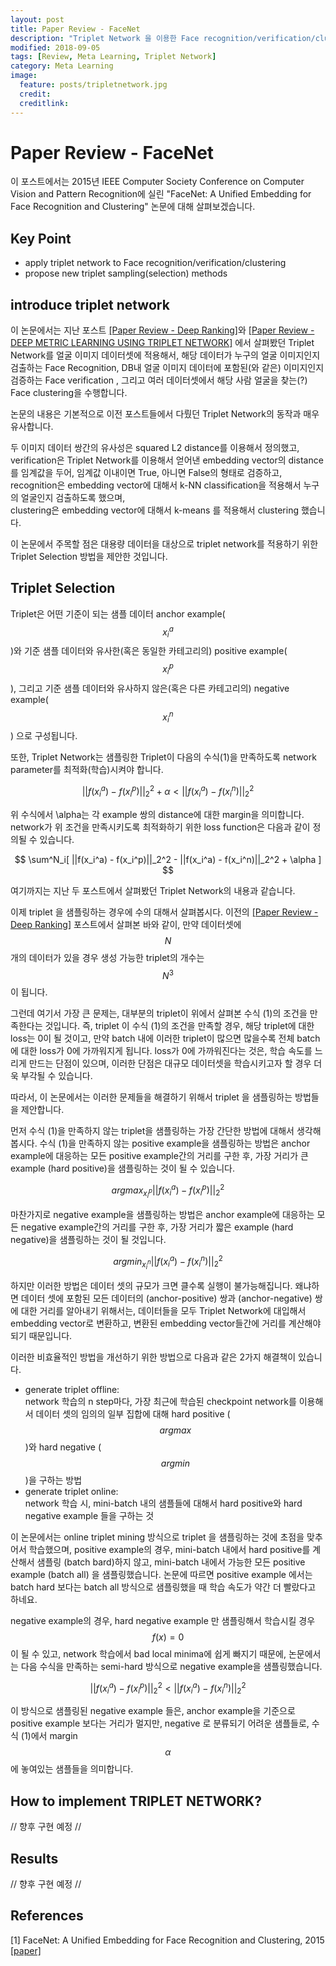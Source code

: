 ```yaml
---
layout: post
title: Paper Review - FaceNet
description: "Triplet Network 을 이용한 Face recognition/verification/clustering"
modified: 2018-09-05
tags: [Review, Meta Learning, Triplet Network]
category: Meta Learning
image:
  feature: posts/tripletnetwork.jpg
  credit:
  creditlink:
---
```


# Paper Review - FaceNet
이 포스트에서는 2015년 IEEE Computer Society Conference on Computer Vision and Pattern Recognition에 실린 "FaceNet: A Unified Embedding for Face Recognition and Clustering" 논문에 대해 살펴보겠습니다.

## Key Point
- apply triplet network to Face recognition/verification/clustering
- propose new triplet sampling(selection) methods

## introduce triplet network
이 논문에서는 지난 포스트 [[Paper Review - Deep Ranking]](/meta%20learning/DeepRanking/)와 [[Paper Review - DEEP METRIC LEARNING USING TRIPLET NETWORK]](/meta%20learning/DeepMetricLearning_usingTripletNetwork/)
에서 살펴봤던 Triplet Network를 얼굴 이미지 데이터셋에 적용해서, 해당 데이터가 누구의 얼굴 이미지인지 검출하는 Face Recognition, DB내 얼굴 이미지 데이터에 포함된(와 같은) 이미지인지 검증하는 Face verification
, 그리고 여러 데이터셋에서 해당 사람 얼굴을 찾는(?) Face clustering을 수행합니다.

논문의 내용은 기본적으로 이전 포스트들에서 다뤘던 Triplet Network의 동작과 매우 유사합니다.

두 이미지 데이터 쌍간의 유사성은 squared L2 distance를 이용해서 정의했고, <br />
verification은 Triplet Network를 이용해서 얻어낸 embedding vector의 distance를 임계값을 두어, 임계값 이내이면 True, 아니면 False의 형태로 검증하고, <br />
recognition은 embedding vector에 대해서 k-NN classification을 적용해서 누구의 얼굴인지 검출하도록 했으며,  <br />
clustering은 embedding vector에 대해서 k-means 를 적용해서 clustering 했습니다.

이 논문에서 주목할 점은 대용량 데이터을 대상으로 triplet network를 적용하기 위한 Triplet Selection 방법을 제안한 것입니다.

## Triplet Selection
Triplet은 어떤 기준이 되는 샘플 데이터 anchor example( $$ x_i^a $$ )와 기준 샘플 데이터와 유사한(혹은 동일한 카테고리의) positive example( $$ x_i^p $$ ),
그리고 기준 샘플 데이터와 유사하지 않은(혹은 다른 카테고리의) negative example( $$ x_i^n $$ ) 으로 구성됩니다.

또한, Triplet Network는 샘플링한 Triplet이 다음의 수식(1)을 만족하도록 network parameter를 최적화(학습)시켜야 합니다.

$$
    ||f(x_i^a) - f(x_i^p)||_2^2 + \alpha < ||f(x_i^a) - f(x_i^n)||_2^2
$$

위 수식에서 \alpha는 각 example 쌍의 distance에 대한 margin을 의미합니다.
network가 위 조건을 만족시키도록 최적화하기 위한 loss function은 다음과 같이 정의될 수 있습니다.

$$
    \sum^N_i[ ||f(x_i^a) - f(x_i^p)||_2^2 - ||f(x_i^a) - f(x_i^n)||_2^2 + \alpha ]
$$

여기까지는 지난 두 포스트에서 살펴봤던 Triplet Network의 내용과 같습니다.

이제 triplet 을 샘플링하는 경우에 수의 대해서 살펴봅시다. 이전의 [[Paper Review - Deep Ranking]](/meta%20learning/DeepRanking/) 포스트에서 살펴본 바와 같이,
만약 데이터셋에 $$ N $$ 개의 데이터가 있을 경우 생성 가능한 triplet의 개수는 $$ N^3 $$ 이 됩니다.

그런데 여기서 가장 큰 문제는, 대부분의 triplet이 위에서 살펴본 수식 (1)의 조건을 만족한다는 것입니다.
즉, triplet 이 수식 (1)의 조건을 만족할 경우, 해당 triplet에 대한 loss는 0이 될 것이고, 만약 batch 내에 이러한 triplet이 많으면 많을수록 전체 batch에 대한 loss가 0에 가까워지게 됩니다.
loss가 0에 가까워진다는 것은, 학습 속도를 느리게 만드는 단점이 있으며, 이러한 단점은 대규모 데이터셋을 학습시키고자 할 경우 더욱 부각될 수 있습니다.

따라서, 이 논문에서는 이러한 문제들을 해결하기 위해서 triplet 을 샘플링하는 방법들을 제안합니다.

먼저 수식 (1)을 만족하지 않는 triplet을 샘플링하는 가장 간단한 방법에 대해서 생각해봅시다.
수식 (1)을 만족하지 않는 positive example을 샘플링하는 방법은 anchor example에 대응하는 모든 positive example간의 거리를 구한 후, 가장 거리가 큰 example (hard positive)을 샘플링하는 것이 될 수 있습니다.

$$
    argmax_{x_i^p}||f(x_i^a) - f(x_i^p)||_2^2
$$

마찬가지로 negative example을 샘플링하는 방법은 anchor example에 대응하는 모든 negative example간의 거리를 구한 후, 가장 거리가 짧은 example (hard negative)을 샘플링하는 것이 될 것입니다.

$$
    argmin_{x_i^n}||f(x_i^a) - f(x_i^n)||_2^2
$$

하지만 이러한 방법은 데이터 셋의 규모가 크면 클수록 실행이 불가능해집니다.
왜냐하면 데이터 셋에 포함된 모든 데이터의 (anchor-positive) 쌍과 (anchor-negative) 쌍에 대한 거리를 알아내기 위해서는,
데이터들을 모두 Triplet Network에 대입해서 embedding vector로 변환하고, 변환된 embedding vector들간에 거리를 계산해야 되기 때문입니다.

이러한 비효율적인 방법을 개선하기 위한 방법으로 다음과 같은 2가지 해결책이 있습니다.
- generate triplet offline: <br />
    network 학습의 n step마다, 가장 최근에 학습된 checkpoint network를 이용해서 데이터 셋의 임의의 일부 집합에 대해 hard positive ($$ argmax $$)와 hard negative ($$ argmin $$)을 구하는 방법
- generate triplet online: <br />
    network 학습 시, mini-batch 내의 샘플들에 대해서 hard positive와 hard negative example 들을 구하는 것

이 논문에서는 online triplet mining 방식으로 triplet 을 샘플링하는 것에 초점을 맞추어서 학습했으며,
positive example의 경우, mini-batch 내에서 hard positive를 계산해서 샘플링 (batch bard)하지 않고, mini-batch 내에서 가능한 모든 positive example (batch all) 을 샘플링했습니다.
논문에 따르면 positive example 에서는 batch hard 보다는 batch all 방식으로 샘플링했을 때 학습 속도가 약간 더 빨랐다고 하네요.

negative example의 경우, hard negative example 만 샘플링해서 학습시킬 경우 $$ f(x) = 0 $$ 이 될 수 있고, network 학습에서 bad local minima에 쉽게 빠지기 때문에,
논문에서는 다음 수식을 만족하는 semi-hard 방식으로 negative example을 샘플링했습니다.

$$
    ||f(x_i^a) - f(x_i^p)||_2^2 < ||f(x_i^a) - f(x_i^n)||_2^2
$$

이 방식으로 샘플링된 negative example 들은, anchor example을 기준으로 positive example 보다는 거리가 멀지만, negative 로 분류되기 어려운 샘플들로, 수식 (1)에서 margin $$ \alpha $$에 놓여있는 샘플들을 의미합니다.

## How to implement TRIPLET NETWORK?
// 향후 구현 예정 //

## Results
// 향후 구현 예정 //

## References
[1] FaceNet: A Unified Embedding for Face Recognition and Clustering, 2015 [[paper]](https://arxiv.org/pdf/1503.03832.pdf) <br/>
